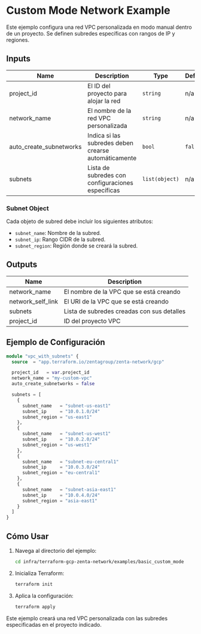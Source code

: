 # Custom Mode Network Example

Este ejemplo configura una red VPC personalizada en modo manual dentro de un proyecto. Se definen subredes específicas con rangos de IP y regiones.

<!-- BEGINNING OF PRE-COMMIT-TERRAFORM DOCS HOOK -->
## Inputs

| Name | Description | Type | Default | Required |
|------|-------------|------|---------|:--------:|
| project\_id | El ID del proyecto para alojar la red | `string` | n/a | yes |
| network\_name | El nombre de la red VPC personalizada | `string` | n/a | yes |
| auto\_create\_subnetworks | Indica si las subredes deben crearse automáticamente | `bool` | `false` | no |
| subnets | Lista de subredes con configuraciones específicas | `list(object)` | n/a | yes |

### Subnet Object

Cada objeto de subred debe incluir los siguientes atributos:

- `subnet_name`: Nombre de la subred.
- `subnet_ip`: Rango CIDR de la subred.
- `subnet_region`: Región donde se creará la subred.

## Outputs

| Name | Description |
|------|-------------|
| network\_name | El nombre de la VPC que se está creando |
| network\_self\_link | El URI de la VPC que se está creando |
| subnets | Lista de subredes creadas con sus detalles |
| project\_id | ID del proyecto VPC |

<!-- END OF PRE-COMMIT-TERRAFORM DOCS HOOK -->

## Ejemplo de Configuración

```terraform
module "vpc_with_subnets" {
  source  = "app.terraform.io/zentagroup/zenta-network/gcp"

  project_id   = var.project_id
  network_name = "my-custom-vpc"
  auto_create_subnetworks = false

  subnets = [
    {
      subnet_name   = "subnet-us-east1"
      subnet_ip     = "10.0.1.0/24"
      subnet_region = "us-east1"
    },
    {
      subnet_name   = "subnet-us-west1"
      subnet_ip     = "10.0.2.0/24"
      subnet_region = "us-west1"
    },
    {
      subnet_name   = "subnet-eu-central1"
      subnet_ip     = "10.0.3.0/24"
      subnet_region = "eu-central1"
    },
    {
      subnet_name   = "subnet-asia-east1"
      subnet_ip     = "10.0.4.0/24"
      subnet_region = "asia-east1"
    }
  ]
}
```

## Cómo Usar

1. Navega al directorio del ejemplo:
   ```bash
   cd infra/terraform-gcp-zenta-network/examples/basic_custom_mode
   ```

2. Inicializa Terraform:
   ```bash
   terraform init
   ```

3. Aplica la configuración:
   ```bash
   terraform apply
   ```

Este ejemplo creará una red VPC personalizada con las subredes especificadas en el proyecto indicado.

